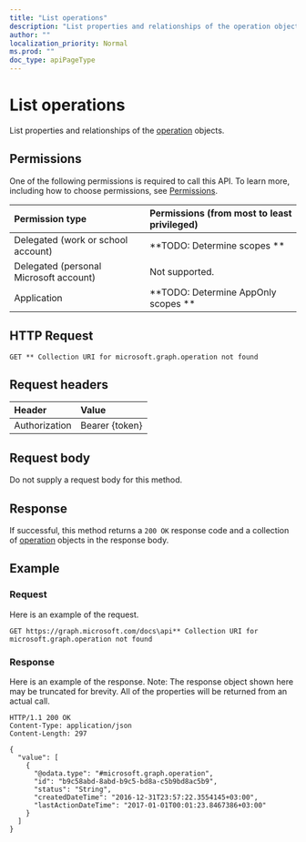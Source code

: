 ```yaml
---
title: "List operations"
description: "List properties and relationships of the operation objects."
author: ""
localization_priority: Normal
ms.prod: ""
doc_type: apiPageType
---
```


# List operations

List properties and relationships of the [operation](../resources/operation.md) objects.

## Permissions
One of the following permissions is required to call this API. To learn more, including how to choose permissions, see [Permissions](/concepts/permissions-reference.md).

|Permission type|Permissions (from most to least privileged)|
|:---|:---|
|Delegated (work or school account)|**TODO: Determine scopes **|
|Delegated (personal Microsoft account)|Not supported.|
|Application|**TODO: Determine AppOnly scopes **|

## HTTP Request
<!-- {
  "blockType": "ignored"
}
-->
``` http
GET ** Collection URI for microsoft.graph.operation not found
```

## Request headers
|Header|Value|
|:---|:---|
|Authorization|Bearer {token}|

## Request body
Do not supply a request body for this method.

## Response
If successful, this method returns a `200 OK` response code and a collection of [operation](../resources/operation.md) objects in the response body.

## Example

### Request
Here is an example of the request.
<!-- {
  "blockType": "request",
  "name": "get_operation"
}
-->
``` http
GET https://graph.microsoft.com/docs\api** Collection URI for microsoft.graph.operation not found
```

### Response
Here is an example of the response. Note: The response object shown here may be truncated for brevity. All of the properties will be returned from an actual call.
<!-- {
  "blockType": "response",
  "truncated": true,
  "@odata.type": "collection(microsoft.graph.operation)"
}
-->
``` http
HTTP/1.1 200 OK
Content-Type: application/json
Content-Length: 297

{
  "value": [
    {
      "@odata.type": "#microsoft.graph.operation",
      "id": "b9c58abd-8abd-b9c5-bd8a-c5b9bd8ac5b9",
      "status": "String",
      "createdDateTime": "2016-12-31T23:57:22.3554145+03:00",
      "lastActionDateTime": "2017-01-01T00:01:23.8467386+03:00"
    }
  ]
}
```

